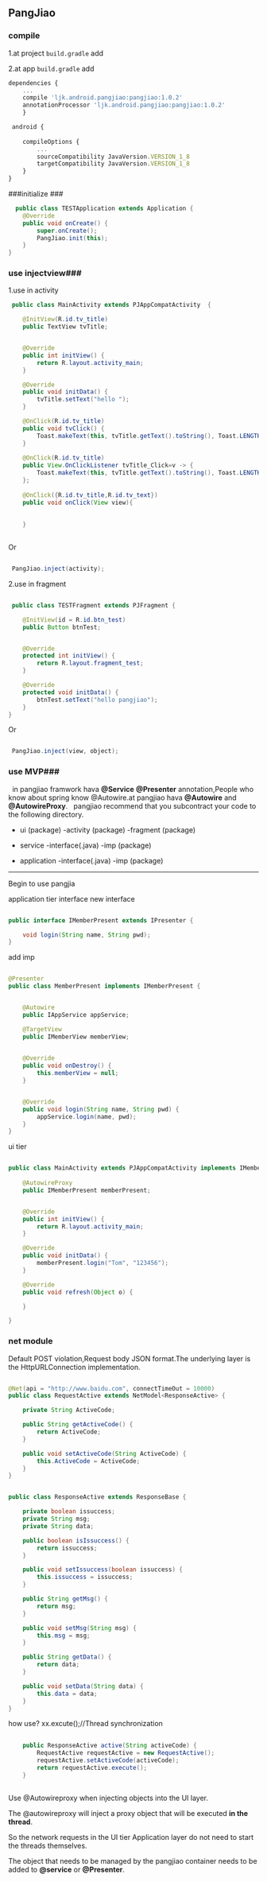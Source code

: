 ## PangJiao ##

### compile ###
1.at project  `build.gradle`  add



2.at app `build.gradle`  add

```javascript
dependencies {
	...
    compile 'ljk.android.pangjiao:pangjiao:1.0.2'
    annotationProcessor 'ljk.android.pangjiao:pangjiao:1.0.2'
    }
```

```javascript
 android {
  
    compileOptions {
		...
        sourceCompatibility JavaVersion.VERSION_1_8
        targetCompatibility JavaVersion.VERSION_1_8
    }
}
```



###initialize ###

```java
  public class TESTApplication extends Application {
    @Override
    public void onCreate() {
        super.onCreate();
        PangJiao.init(this);
    }
}
```
### use injectview###
1.use in activity

 

```java
 public class MainActivity extends PJAppCompatActivity  {

    @InitView(R.id.tv_title)
    public TextView tvTitle;


    @Override
    public int initView() {
        return R.layout.activity_main;
    }

    @Override
    public void initData() {
        tvTitle.setText("hello ");
    }

    @OnClick(R.id.tv_title)
    public void tvClick() {
        Toast.makeText(this, tvTitle.getText().toString(), Toast.LENGTH_SHORT).show();
    }
    
    @OnClick(R.id.tv_title)
    public View.OnClickListener tvTitle_Click=v -> {
        Toast.makeText(this, tvTitle.getText().toString(), Toast.LENGTH_SHORT).show();
    };
    
    @OnClick({R.id.tv_title,R.id.tv_text})
    public void onClick(View view){
    
    
    }
    

```
Or
```java

 PangJiao.inject(activity);

```
2.use in fragment

```java

 public class TESTFragment extends PJFragment {

    @InitView(id = R.id.btn_test)
    public Button btnTest;


    @Override
    protected int initView() {
        return R.layout.fragment_test;
    }

    @Override
    protected void initData() {
        btnTest.setText("hello pangjiao");
    }
}

```
 Or

```java

 PangJiao.inject(view, object);

```

### use MVP###

&nbsp;&nbsp;in pangjiao framwork hava **@Service** **@Presenter** annotation,People who know about spring know @Autowire.at pangjiao hava **@Autowire** and **@AutowireProxy**.
&nbsp;&nbsp;pangjiao recommend that you subcontract your code to the following directory.

- ui (package)
-activity (package)
-fragment (package)


- service
-interface(.java)
-imp (package)


- application
-interface(.java)
-imp (package)

----------
Begin to use pangjia

 application tier interface new interface
```java

public interface IMemberPresent extends IPresenter {

    void login(String name, String pwd);
}

```
add imp

```java

@Presenter
public class MemberPresent implements IMemberPresent {


    @Autowire
    public IAppService appService;

    @TargetView
    public IMemberView memberView;

   
    @Override
    public void onDestroy() {
        this.memberView = null;
    }


    @Override
    public void login(String name, String pwd) {
    	appService.login(name, pwd);
    }
}
```

ui tier 

```java

public class MainActivity extends PJAppCompatActivity implements IMemberView {
   
    @AutowireProxy
    public IMemberPresent memberPresent;


    @Override
    public int initView() {
        return R.layout.activity_main;
    }

    @Override
    public void initData() {
        memberPresent.login("Tom", "123456");
    }

    @Override
    public void refresh(Object o) {

    }

}

``` 

### net module ###
Default POST violation,Request body JSON format.The underlying layer is the HttpURLConnection implementation.

```java

@Net(api = "http://www.baidu.com", connectTimeOut = 10000)
public class RequestActive extends NetModel<ResponseActive> {

    private String ActiveCode;

    public String getActiveCode() {
        return ActiveCode;
    }

    public void setActiveCode(String ActiveCode) {
        this.ActiveCode = ActiveCode;
    }
}


public class ResponseActive extends ResponseBase {

    private boolean issuccess;
    private String msg;
    private String data;

    public boolean isIssuccess() {
        return issuccess;
    }

    public void setIssuccess(boolean issuccess) {
        this.issuccess = issuccess;
    }

    public String getMsg() {
        return msg;
    }

    public void setMsg(String msg) {
        this.msg = msg;
    }

    public String getData() {
        return data;
    }

    public void setData(String data) {
        this.data = data;
    }
}

``` 

how use?
xx.excute();//Thread synchronization

```java
   
    public ResponseActive active(String activeCode) {
        RequestActive requestActive = new RequestActive();
        requestActive.setActiveCode(activeCode);
        return requestActive.execute();
    }
    
```

Use @Autowireproxy when injecting objects into the UI layer.

The @autowireproxy will inject a proxy object that will be executed **in the thread**.

So the network requests in the UI tier Application layer do not need to start the threads themselves.

The object that needs to be managed by the pangjiao container needs to be added to **@service** or **@Presenter**.

